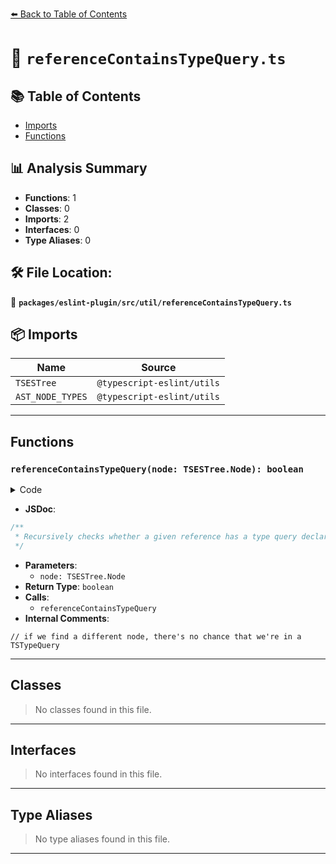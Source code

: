 [⬅️ Back to Table of Contents](../../../../index.md)

# 📄 `referenceContainsTypeQuery.ts`

## 📚 Table of Contents

- [Imports](#imports)
- [Functions](#functions)

## 📊 Analysis Summary

- **Functions**: 1
- **Classes**: 0
- **Imports**: 2
- **Interfaces**: 0
- **Type Aliases**: 0

## 🛠️ File Location:
📂 **`packages/eslint-plugin/src/util/referenceContainsTypeQuery.ts`**

## 📦 Imports

| Name | Source |
|------|--------|
| `TSESTree` | `@typescript-eslint/utils` |
| `AST_NODE_TYPES` | `@typescript-eslint/utils` |


---

## Functions

### `referenceContainsTypeQuery(node: TSESTree.Node): boolean`

<details><summary>Code</summary>

```ts
export function referenceContainsTypeQuery(node: TSESTree.Node): boolean {
  switch (node.type) {
    case AST_NODE_TYPES.TSTypeQuery:
      return true;

    case AST_NODE_TYPES.TSQualifiedName:
    case AST_NODE_TYPES.Identifier:
      return referenceContainsTypeQuery(node.parent);

    default:
      // if we find a different node, there's no chance that we're in a TSTypeQuery
      return false;
  }
}
```
</details>

- **JSDoc**:
```ts
/**
 * Recursively checks whether a given reference has a type query declaration among its parents
 */
```

- **Parameters**:
  - `node: TSESTree.Node`
- **Return Type**: `boolean`
- **Calls**:
  - `referenceContainsTypeQuery`
- **Internal Comments**:
```
// if we find a different node, there's no chance that we're in a TSTypeQuery
```


---

## Classes

> No classes found in this file.


---

## Interfaces

> No interfaces found in this file.


---

## Type Aliases

> No type aliases found in this file.


---